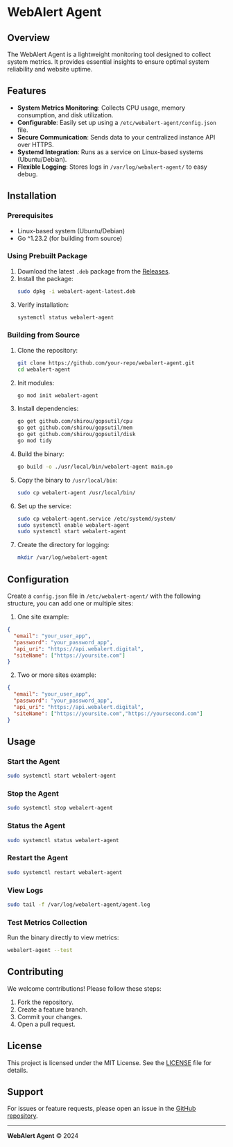 # WebAlert Agent

## Overview
The WebAlert Agent is a lightweight monitoring tool designed to collect system metrics. It provides essential insights to ensure optimal system reliability and website uptime.

## Features
- **System Metrics Monitoring**: Collects CPU usage, memory consumption, and disk utilization.
- **Configurable**: Easily set up using a `/etc/webalert-agent/config.json` file.
- **Secure Communication**: Sends data to your centralized instance API over HTTPS.
- **Systemd Integration**: Runs as a service on Linux-based systems (Ubuntu/Debian).
- **Flexible Logging**: Stores logs in `/var/log/webalert-agent/` to easy debug.

## Installation

### Prerequisites
- Linux-based system (Ubuntu/Debian)
- Go ^1.23.2 (for building from source)

### Using Prebuilt Package
1. Download the latest `.deb` package from the [Releases](https://github.com/your-repo/webalert-agent/releases).
2. Install the package:
   ```bash
   sudo dpkg -i webalert-agent-latest.deb
   ```
3. Verify installation:
   ```bash
   systemctl status webalert-agent
   ```

### Building from Source
1. Clone the repository:
   ```bash
   git clone https://github.com/your-repo/webalert-agent.git
   cd webalert-agent
   ```
2. Init modules:
   ```bash
   go mod init webalert-agent
3. Install dependencies:
   ```bash
   go get github.com/shirou/gopsutil/cpu
   go get github.com/shirou/gopsutil/mem
   go get github.com/shirou/gopsutil/disk
   go mod tidy
   ```
4. Build the binary:
   ```bash
   go build -o ./usr/local/bin/webalert-agent main.go
   ```
5. Copy the binary to `/usr/local/bin`:
   ```bash
   sudo cp webalert-agent /usr/local/bin/
   ```
6. Set up the service:
   ```bash
   sudo cp webalert-agent.service /etc/systemd/system/
   sudo systemctl enable webalert-agent
   sudo systemctl start webalert-agent
   ```
7. Create the directory for logging:
   ```bash
   mkdir /var/log/webalert-agent
   ```

## Configuration
Create a `config.json` file in `/etc/webalert-agent/` with the following structure, you can add one or multiple sites:
1. One site example:
```json
{
  "email": "your_user_app",
  "password": "your_password_app",
  "api_uri": "https://api.webalert.digital",
  "siteName": ["https://yoursite.com"]
}
```
2. Two or more sites example:
```json
{
  "email": "your_user_app",
  "password": "your_password_app",
  "api_uri": "https://api.webalert.digital",
  "siteName": ["https://yoursite.com","https://yoursecond.com"]
}
```
## Usage

### Start the Agent
```bash
sudo systemctl start webalert-agent
```

### Stop the Agent
```bash
sudo systemctl stop webalert-agent
```

### Status the Agent
```bash
sudo systemctl status webalert-agent
```
### Restart the Agent
```bash
sudo systemctl restart webalert-agent
```
### View Logs
```bash
sudo tail -f /var/log/webalert-agent/agent.log
```

### Test Metrics Collection
Run the binary directly to view metrics:
```bash
webalert-agent --test
```

## Contributing
We welcome contributions! Please follow these steps:
1. Fork the repository.
2. Create a feature branch.
3. Commit your changes.
4. Open a pull request.

## License
This project is licensed under the MIT License. See the [LICENSE](LICENSE) file for details.

## Support
For issues or feature requests, please open an issue in the [GitHub repository](https://github.com/your-repo/webalert-agent/issues).

---
**WebAlert Agent** © 2024

